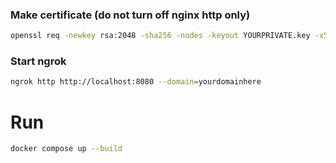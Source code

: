 ### Make certificate (do not turn off nginx http only)

```bash
openssl req -newkey rsa:2048 -sha256 -nodes -keyout YOURPRIVATE.key -x509 -days 365 -out YOURPUBLIC.pem -subj "/C=US/ST=New York/L=Brooklyn/O=Example Brooklyn Company/CN=YOURDOMAIN.EXAMPLE"
```
### Start ngrok
```bash
ngrok http http://localhost:8080 --domain=yourdomainhere
```

# Run 
```bash
docker compose up --build
```
